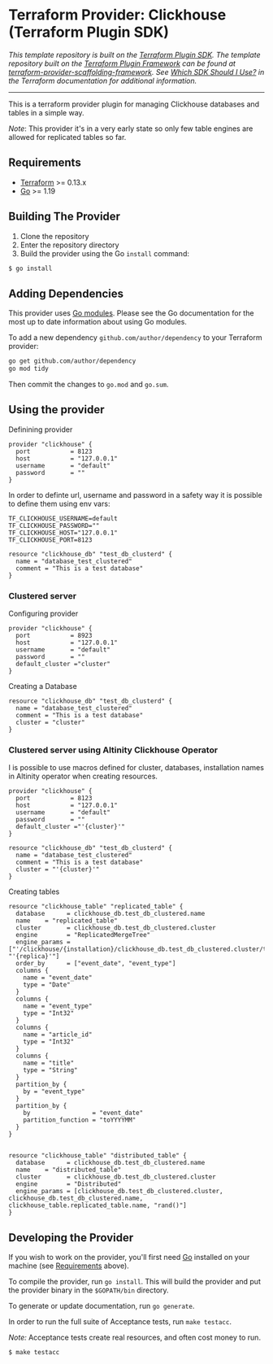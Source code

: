 # Terraform Provider: Clickhouse (Terraform Plugin SDK)

_This template repository is built on the [Terraform Plugin SDK](https://github.com/hashicorp/terraform-plugin-sdk). The template repository built on the [Terraform Plugin Framework](https://github.com/hashicorp/terraform-plugin-framework) can be found at [terraform-provider-scaffolding-framework](https://github.com/hashicorp/terraform-provider-scaffolding-framework). See [Which SDK Should I Use?](https://www.terraform.io/docs/plugin/which-sdk.html) in the Terraform documentation for additional information._

----

This is a terraform provider plugin for managing Clickhouse databases and tables in a simple way.

_Note_: This provider it's in a very early state so only few table engines are allowed for replicated tables so far.


## Requirements

-	[Terraform](https://www.terraform.io/downloads.html) >= 0.13.x
-	[Go](https://golang.org/doc/install) >= 1.19

## Building The Provider

1. Clone the repository
1. Enter the repository directory
1. Build the provider using the Go `install` command: 
```sh
$ go install
```

## Adding Dependencies

This provider uses [Go modules](https://github.com/golang/go/wiki/Modules).
Please see the Go documentation for the most up to date information about using Go modules.

To add a new dependency `github.com/author/dependency` to your Terraform provider:

```bash
go get github.com/author/dependency
go mod tidy
```

Then commit the changes to `go.mod` and `go.sum`.

## Using the provider


Definining provider

```hcl
provider "clickhouse" {
  port           = 8123
  host           = "127.0.0.1"
  username       = "default"
  password       = ""
}
```

In order to definte url, username and password in a safety way it is possible to define them using env vars:

```config
TF_CLICKHOUSE_USERNAME=default
TF_CLICKHOUSE_PASSWORD=""
TF_CLICKHOUSE_HOST="127.0.0.1"
TF_CLICKHOUSE_PORT=8123
```

```hcl
resource "clickhouse_db" "test_db_clusterd" {
  name = "database_test_clustered"
  comment = "This is a test database"
}
```

### Clustered server

Configuring provider

```hcl
provider "clickhouse" {
  port           = 8923
  host           = "127.0.0.1"
  username       = "default"
  password       = ""
  default_cluster ="cluster"
}
```

Creating a Database

```hcl
resource "clickhouse_db" "test_db_clusterd" {
  name = "database_test_clustered"
  comment = "This is a test database"
  cluster = "cluster"
}
```

### Clustered server using Altinity Clickhouse Operator

I is possible to use macros defined for cluster, databases, installation names in Altinity operator when creating resources.

```hcl
provider "clickhouse" {
  port           = 8123
  host           = "127.0.0.1"
  username       = "default"
  password       = ""
  default_cluster ="'{cluster}'"
}
```

```hcl
resource "clickhouse_db" "test_db_clusterd" {
  name = "database_test_clustered"
  comment = "This is a test database"
  cluster = "'{cluster}'"
}
```

Creating tables

```hcl
resource "clickhouse_table" "replicated_table" {
  database      = clickhouse_db.test_db_clustered.name
  name    = "replicated_table"
  cluster       = clickhouse_db.test_db_clustered.cluster
  engine        = "ReplicatedMergeTree"
  engine_params = ["'/clickhouse/{installation}/clickhouse_db.test_db_clustered.cluster/tables/{shard}/{database}/{table}'", "'{replica}'"]
  order_by      = ["event_date", "event_type"]
  columns {
    name = "event_date"
    type = "Date"
  }
  columns {
    name = "event_type"
    type = "Int32"
  }
  columns {
    name = "article_id"
    type = "Int32"
  }
  columns {
    name = "title"
    type = "String"
  }
  partition_by {
    by = "event_type"
  }
  partition_by {
    by                 = "event_date"
    partition_function = "toYYYYMM"
  }
}


resource "clickhouse_table" "distributed_table" {
  database      = clickhouse_db.test_db_clustered.name
  name    = "distributed_table"
  cluster       = clickhouse_db.test_db_clustered.cluster
  engine        = "Distributed"
  engine_params = [clickhouse_db.test_db_clustered.cluster, clickhouse_db.test_db_clustered.name, clickhouse_table.replicated_table.name, "rand()"]
}
```

## Developing the Provider

If you wish to work on the provider, you'll first need [Go](http://www.golang.org) installed on your machine (see [Requirements](#requirements) above).

To compile the provider, run `go install`. This will build the provider and put the provider binary in the `$GOPATH/bin` directory.

To generate or update documentation, run `go generate`.

In order to run the full suite of Acceptance tests, run `make testacc`.

_Note:_ Acceptance tests create real resources, and often cost money to run.

```sh
$ make testacc
```
